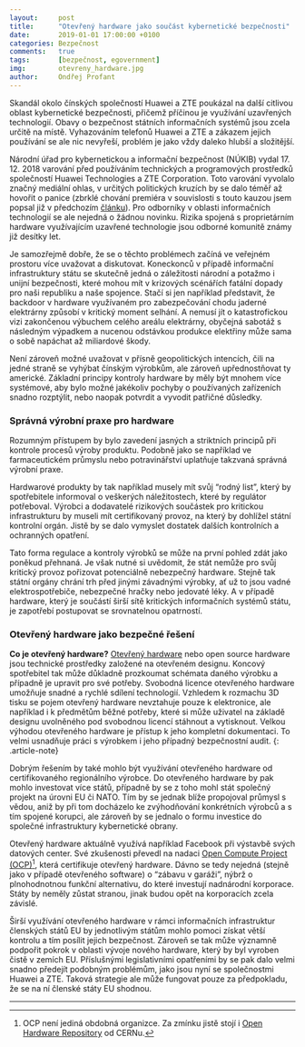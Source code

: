 ```yaml
---
layout:     post
title:      "Otevřený hardware jako součást kybernetické bezpečnosti"
date:       2019-01-01 17:00:00 +0100
categories: Bezpečnost
comments:   true
tags:       [bezpečnost, egovernment]
img:        otevreny_hardware.jpg
author:     Ondřej Profant
---
```


Skandál okolo čínských společností Huawei a ZTE poukázal na další citlivou oblast kybernetické bezpečnosti, přičemž příčinou je využívání uzavřených technologií. Obavy o bezpečnost státních informačních systémů jsou zcela určitě na místě. Vyhazováním telefonů Huawei a ZTE a zákazem jejich používání se ale nic nevyřeší, problém je jako vždy daleko hlubší a složitější.

<!--more-->

Národní úřad pro kybernetickou a informační bezpečnost (NÚKIB) vydal 17. 12. 2018 varování před používáním technických a programových prostředků společností Huawei Technologies a ZTE Corporation. Toto varování vyvolalo značný mediální ohlas, v určitých politických kruzích by se dalo téměř až hovořit o panice (zbrklé chování premiéra v souvislosti s touto kauzou jsem popsal již v předchozím [článku](https://www.profant.eu/2018/nahy-premier.html)). Pro odborníky v oblasti informačních technologií se ale nejedná o žádnou novinku. Rizika spojená s proprietárním hardware využívajícím uzavřené technologie jsou odborné komunitě známy již desítky let.

Je samozřejmě dobře, že se o těchto problémech začíná ve veřejném prostoru více uvažovat a diskutovat. Koneckonců v případě informační infrastruktury státu se skutečně jedná o záležitosti národní a potažmo i unijní bezpečnosti, které mohou mít v krizových scénářích fatální dopady pro naši republiku a naše spojence. Stačí si jen například představit, že backdoor v hardware využívaném pro zabezpečování chodu jaderné elektrárny způsobí v kritický moment selhání. A nemusí jít o katastrofickou vizi zakončenou výbuchem celého areálu elektrárny, obyčejná sabotáž s následným výpadkem a nucenou odstávkou produkce elektřiny může sama o sobě napáchat až miliardové škody.

Není zároveň možné uvažovat v přísně geopolitických intencích, čili na jedné straně se vyhýbat čínským výrobkům, ale zároveň upřednostňovat ty americké. Základní principy kontroly hardware by měly být mnohem více systémové, aby bylo možné jakékoliv pochyby o používaných zařízeních snadno rozptýlit, nebo naopak potvrdit a vyvodit patřičné důsledky.

### Správná výrobní praxe pro hardware

Rozumným přístupem by bylo zavedení jasných a striktních principů při kontrole procesů výroby produktu. Podobně jako se například ve farmaceutickém průmyslu nebo potravinářství uplatňuje takzvaná správná výrobní praxe.

Hardwarové produkty by tak například musely mít svůj “rodný list”, který by spotřebitele informoval o veškerých náležitostech, které by regulátor potřeboval. Výrobci a dodavatelé rizikových součástek pro kritickou infrastrukturu by museli mít certifikovaný provoz, na který by dohlížel státní kontrolní orgán. Jistě by se dalo vymyslet dostatek dalších kontrolních a ochranných opatření.

Tato forma regulace a kontroly výrobků se může na první pohled zdát jako poněkud přehnaná. Je však nutné si uvědomit, že stát nemůže pro svůj kritický provoz pořizovat potenciálně nebezpečný hardware. Stejně tak státní orgány chrání trh před jinými závadnými výrobky, ať už to jsou vadné elektrospotřebiče, nebezpečné hračky nebo jedovaté léky. A v případě hardware, který je součástí širší sítě kritických informačních systémů státu, je zapotřebí postupovat se srovnatelnou opatrností.

### Otevřený hardware jako bezpečné řešení

**Co je otevřený hardware?** [Otevřený hardware](https://en.wikipedia.org/wiki/Open-source_hardware) nebo open source hardware jsou technické prostředky založené na otevřeném designu. Koncový spotřebitel tak může důkladně prozkoumat schémata daného výrobku a případně je upravit pro své potřeby. Svobodná licence otevřeného hardware umožňuje snadné a rychlé sdílení technologií. Vzhledem k rozmachu 3D tisku se pojem otevřený hardware nevztahuje pouze k elektronice, ale například i k předmětům běžné potřeby, které si může uživatel na základě designu uvolněného pod svobodnou licencí stáhnout a vytisknout. Velkou výhodou otevřeného hardware je přístup k jeho kompletní dokumentaci. To velmi usnadňuje práci s výrobkem i jeho případný bezpečnostní audit. 
{: .article-note}

Dobrým řešením by také mohlo být využívání otevřeného hardware od certifikovaného regionálního výrobce. Do otevřeného hardware by pak mohlo investovat více států, případně by se z toho mohl stát společný projekt na úrovni EU či NATO. Tím by se jednak blíže propojoval průmysl s vědou, aniž by při tom docházelo ke zvýhodňování konkrétních výrobců a s tím spojené korupci, ale zároveň by se jednalo o formu investice do společné infrastruktury kybernetické obrany.

Otevřený hardware aktuálně využívá například Facebook při výstavbě svých datových center. Své zkušenosti převedl na nadaci [Open Compute Project (OCP)](https://www.opencompute.org)[^1], která certifikuje otevřený hardware. Dávno se tedy nejedná (stejně jako v případě otevřeného software) o “zábavu v garáži”, nýbrž o plnohodnotnou funkční alternativu, do které investují nadnárodní korporace. Státy by neměly zůstat stranou, jinak budou opět na korporacích zcela závislé.

Širší využívání otevřeného hardware v rámci informačních infrastruktur členských států EU by jednotlivým státům mohlo pomoci získat větší kontrolu a tím posílit jejich bezpečnost. Zároveň se tak může významně podpořit pokrok v oblasti vývoje nového hardware, který by byl vyroben čistě v zemích EU. Příslušnými legislativními opatřeními by se pak dalo velmi snadno předejít podobným problémům, jako jsou nyní se společnostmi Huawei a ZTE. Taková strategie ale může fungovat pouze za předpokladu, že se na ní členské státy EU shodnou.

---

[^1]: OCP není jediná obdobná organizce. Za zmínku jistě stojí i [Open Hardware Repository](https://www.ohwr.org) od CERNu.